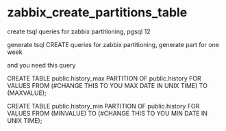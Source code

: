 # zabbix_create_partitions_table
create tsql queries for zabbix partitioning, pgsql 12

generate tsql CREATE queries for zabbix partitioning, generate part for one week

and you need this query

CREATE TABLE public.history_max PARTITION OF public.history FOR VALUES FROM (#CHANGE THIS TO YOU MAX DATE IN UNIX TIME) TO (MAXVALUE);

CREATE TABLE public.history_min PARTITION OF public.history FOR VALUES FROM (MINVALUE) TO (#CHANGE THIS TO YOU MIN DATE IN UNIX TIME);
